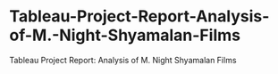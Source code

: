 # Tableau-Project-Report-Analysis-of-M.-Night-Shyamalan-Films
Tableau Project Report: Analysis of M. Night Shyamalan Films

